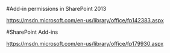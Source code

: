 ﻿#Add-in permissions in SharePoint 2013

https://msdn.microsoft.com/en-us/library/office/fp142383.aspx

#SharePoint Add-ins

https://msdn.microsoft.com/en-us/library/office/fp179930.aspx



